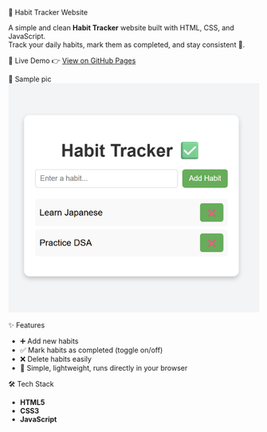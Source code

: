  🌱 Habit Tracker Website

A simple and clean **Habit Tracker** website built with HTML, CSS, and JavaScript.  
Track your daily habits, mark them as completed, and stay consistent 🚀.


 🔗 Live Demo
👉 [View on GitHub Pages](https://prasanna6725.github.io/Habit_Tracker_project/)


 📸 Sample pic
![Habit Tracker Screenshot](screenshot.png)


 ✨ Features
- ➕ Add new habits  
- ✅ Mark habits as completed (toggle on/off)  
- ❌ Delete habits easily  
- 💾 Simple, lightweight, runs directly in your browser  



 🛠️ Tech Stack
- **HTML5**
- **CSS3**
- **JavaScript**
